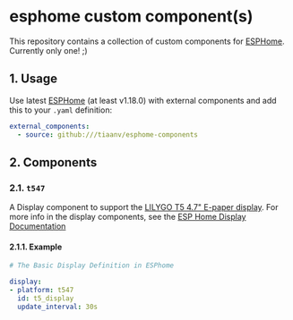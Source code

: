# esphome custom component(s) 

This repository contains a collection of custom components
for [ESPHome](https://esphome.io/).  Currently only one! ;)

## 1. Usage

Use latest [ESPHome](https://esphome.io/) (at least v1.18.0)
with external components and add this to your `.yaml` definition:

```yaml
external_components:
  - source: github:///tiaanv/esphome-components
```

## 2. Components

### 2.1. `t547`

A Display component to support the [LILYGO T5 4.7" E-paper display](http://www.lilygo.cn/prod_view.aspx?TypeId=50061&Id=1384&FId=t3:50061:3).
For more info in the display components, see the [ESP Home Display Documentation](https://esphome.io/#display-components)

#### 2.1.1. Example

```yaml
# The Basic Display Definition in ESPhome

display:
- platform: t547
  id: t5_display
  update_interval: 30s



